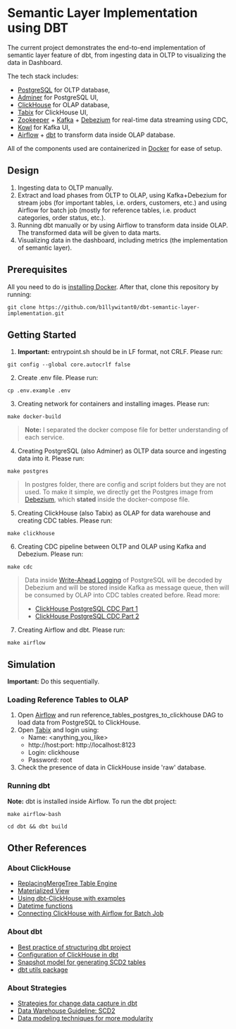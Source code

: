 # Semantic Layer Implementation using DBT

The current project demonstrates the end-to-end implementation of semantic layer feature of dbt, from ingesting data in OLTP to visualizing the data in Dashboard.

The tech stack includes:
- [PostgreSQL](https://www.postgresql.org/) for OLTP database, 
- [Adminer](https://www.adminer.org/) for PostgreSQL UI,
- [ClickHouse](https://clickhouse.com/) for OLAP database,
- [Tabix](https://tabix.io/) for ClickHouse UI,
- [Zookeeper](https://zookeeper.apache.org/) + [Kafka](https://kafka.apache.org/) + [Debezium](https://debezium.io/) for real-time data streaming using CDC,
- [Kowl](https://github.com/theurichde/kowl) for Kafka UI,
- [Airflow](https://airflow.apache.org/) + [dbt](https://www.getdbt.com/) to transform data inside OLAP database.

All of the components used are containerized in [Docker](https://www.docker.com/) for ease of setup.

## Design

1. Ingesting data to OLTP manually.
2. Extract and load phases from OLTP to OLAP, using Kafka+Debezium for stream jobs (for important tables, i.e. orders, customers, etc.) and using Airflow for batch job (mostly for reference tables, i.e. product categories, order status, etc.).
3. Running dbt manually or by using Airflow to transform data inside OLAP. The transformed data will be given to data marts.
4. Visualizing data in the dashboard, including metrics (the implementation of semantic layer).

## Prerequisites

All you need to do is [installing Docker](https://docs.docker.com/engine/install/). After that, clone this repository by running:
```
git clone https://github.com/b1llywitant0/dbt-semantic-layer-implementation.git
```

## Getting Started

1. <strong>Important:</strong> entrypoint.sh should be in LF format, not CRLF. Please run:
```
git config --global core.autocrlf false
```
2. Create .env file. Please run:
```
cp .env.example .env
```
3. Creating network for containers and installing images. Please run:
```
make docker-build
```
> <strong>Note:</strong> I separated the docker compose file for better understanding of each service.
4. Creating PostgreSQL (also Adminer) as OLTP data source and ingesting data into it. Please run:
```
make postgres
```
> In postgres folder, there are config and script folders but they are not used. To make it simple, we directly get the Postgres image from [Debezium](https://github.com/debezium/container-images/tree/main/postgres), which <strong>stated</strong> inside the docker-compose file.
5. Creating ClickHouse (also Tabix) as OLAP for data warehouse and creating CDC tables. Please run:
```
make clickhouse
```
6. Creating CDC pipeline between OLTP and OLAP using Kafka and Debezium. Please run:
```
make cdc
```
> Data inside [Write-Ahead Logging](https://www.postgresql.org/docs/current/wal-intro.html) of PostgreSQL will be decoded by Debezium and will be stored inside Kafka as message queue, then will be consumed by OLAP into CDC tables created before. Read more:
> - [ClickHouse PostgreSQL CDC Part 1](https://clickhouse.com/blog/clickhouse-postgresql-change-data-capture-cdc-part-1)
> - [ClickHouse PostgreSQL CDC Part 2](https://clickhouse.com/blog/clickhouse-postgresql-change-data-capture-cdc-part-2)
7. Creating Airflow and dbt. Please run:
```
make airflow
```

## Simulation

<strong>Important:</strong> Do this sequentially.

### Loading Reference Tables to OLAP

1. Open [Airflow](http://localhost:8081/home) and run reference_tables_postgres_to_clickhouse DAG to load data from PostgreSQL to ClickHouse.
2. Open [Tabix](http://localhost:8082/#!/login) and login using:
    - Name: <anything_you_like>
    - http://host:port: http://localhost:8123
    - Login: clickhouse
    - Password: root
3. Check the presence of data in ClickHouse inside 'raw' database. 

### Running dbt

<strong>Note:</strong> dbt is installed inside Airflow. To run the dbt project:
```
make airflow-bash
```
```
cd dbt && dbt build
```

## Other References

### About ClickHouse

- [ReplacingMergeTree Table Engine](https://clickhouse.com/docs/guides/replacing-merge-tree)
- [Materialized View](https://clickhouse.com/docs/materialized-view)
- [Using dbt-ClickHouse with examples](https://clickhouse.com/docs/integrations/dbt)
- [Datetime functions](https://clickhouse.com/docs/sql-reference/functions/date-time-functions)
- [Connecting ClickHouse with Airflow for Batch Job](https://github.com/bryzgaloff/airflow-clickhouse-plugin)

### About dbt

- [Best practice of structuring dbt project](https://docs.getdbt.com/best-practices/how-we-structure/1-guide-overview)
- [Configuration of ClickHouse in dbt](https://docs.getdbt.com/reference/resource-configs/clickhouse-configs)
- [Snapshot model for generating SCD2 tables](https://docs.getdbt.com/docs/build/snapshots)
- [dbt utils package](https://github.com/dbt-labs/dbt-utils)

### About Strategies

- [Strategies for change data capture in dbt](https://docs.getdbt.com/blog/change-data-capture)
- [Data Warehouse Guideline: SCD2](https://appflowy.com/41518cd2-22c3-48b9-bd3e-9ffeac63d8d0/2025-02-21-SC-feb534c3-477a-4d2b-9345-047777925a47)
- [Data modeling techniques for more modularity](https://www.getdbt.com/blog/modular-data-modeling-techniques)
